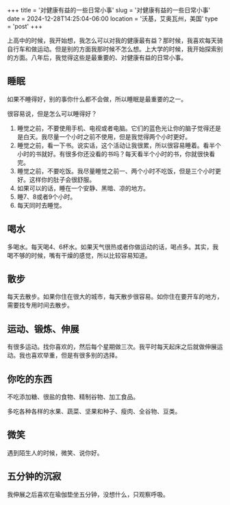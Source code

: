 +++
title = '对健康有益的一些日常小事'
slug = '对健康有益的一些日常小事'
date = 2024-12-28T14:25:04-06:00
location = '沃基，艾奥瓦州，美国'
type = 'post'
+++

上高中的时候，我开始想，我怎么可以对我的健康最有益？那时候，我喜欢每天骑自行车和做运动。但是别的方面我那时候不怎么想。上大学的时候，我开始探索别的方面。八年后，我觉得这些是最重要的、对健康有益的日常小事。

## 睡眠

如果不睡得好，别的事你什么都不会做，所以睡眠是最重要的之一。

很容易说，但是怎么可以睡得好？

1. 睡觉之前，不要使用手机、电视或者电脑。它们的蓝色光让你的脑子觉得还是是白天。我尽量一个小时之前不使用，但是我觉得两个小时更好。
2. 睡觉之前，看一下书。说实话，这个活动让我很累，所以很容易睡着。看半个小时的书就好。有很多你还没看的书吗？每天看半个小时的书，你就很快看完。
3. 睡觉之前，不要吃饭。我尽量睡觉之前一、两个小时不吃饭，但是三个小时更好。这样你的肚子会很舒服。
4. 如果可以的话，睡在一个安静、黑暗、凉的地方。
5. 睡7、8或者9个小时。
6. 每天同时去睡觉。

## 喝水

多喝水。每天喝4、6杯水。如果天气很热或者你做运动的话，喝点多。其实，我喝不够的时候，嘴有干燥的感觉，所以比较容易知道。

## 散步

每天去散步。如果你住在很大的城市，每天散步很容易。如你住在要开车的地方，需要找专用时间去散步。

## 运动、锻炼、伸展

有很多运动。找你喜欢的，然后每个星期做三次。我平时每天起床之后就做伸展运动。我也喜欢举重，但是有很多别的选择。

## 你吃的东西

不吃添加糖、很盐的食物、精制谷物、加工食品。

多吃各种各样的水果、蔬菜、坚果和种子、瘦肉、全谷物、豆类。

## 微笑

遇到陌生人的时候，微笑、说你好。

## 五分钟的沉寂

我伸展之后喜欢在瑜伽垫坐五分钟，没想什么，只观察呼吸。
